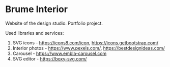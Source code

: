 # Brume Interior

Website of the design studio. Portfolio project.

Used libraries and services:

1. SVG icons - https://icons8.com/icon, https://icons.getbootstrap.com/
2. Interior photos - https://www.pexels.com/, https://bestdesignideas.com/
3. Carousel - https://www.embla-carousel.com
4. SVG editor - https://boxy-svg.com/
